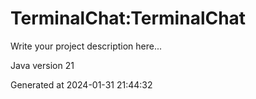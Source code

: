 # TerminalChat:TerminalChat

Write your project description here...

Java version 21

Generated at 2024-01-31 21:44:32
